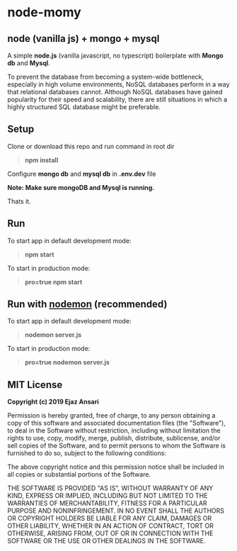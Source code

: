# node-momy 
## node (vanilla js) + mongo + mysql

A simple **node.js** (vanilla javascript, no typescript) boilerplate with **Mongo db** and **Mysql**.

To prevent the database from becoming a system-wide bottleneck, especially in high volume environments, NoSQL databases perform in a way that relational databases cannot.
Although NoSQL databases have gained popularity for their speed and scalability, there are still situations in which a highly structured SQL database might be preferable.

## Setup
Clone or download this repo and run command in root dir
> **npm install**

Configure **mongo db** and **mysql db** in **.env.dev** file

**Note: Make sure mongoDB and Mysql is running.**

Thats it.

##  Run
To start app in default development mode:
> **npm start** 

To start in production mode:
> **pro=true npm start**

##  Run with [nodemon](https://www.npmjs.com/package/nodemon) (recommended)
To start app in default development mode:
> **nodemon server.js** 

To start in production mode:
> **pro=true nodemon server.js**


##  MIT License

**Copyright (c) 2019 Ejaz Ansari**

Permission is hereby granted, free of charge, to any person obtaining a copy
of this software and associated documentation files (the "Software"), to deal
in the Software without restriction, including without limitation the rights
to use, copy, modify, merge, publish, distribute, sublicense, and/or sell
copies of the Software, and to permit persons to whom the Software is
furnished to do so, subject to the following conditions:

The above copyright notice and this permission notice shall be included in all
copies or substantial portions of the Software.

THE SOFTWARE IS PROVIDED "AS IS", WITHOUT WARRANTY OF ANY KIND, EXPRESS OR
IMPLIED, INCLUDING BUT NOT LIMITED TO THE WARRANTIES OF MERCHANTABILITY,
FITNESS FOR A PARTICULAR PURPOSE AND NONINFRINGEMENT. IN NO EVENT SHALL THE
AUTHORS OR COPYRIGHT HOLDERS BE LIABLE FOR ANY CLAIM, DAMAGES OR OTHER
LIABILITY, WHETHER IN AN ACTION OF CONTRACT, TORT OR OTHERWISE, ARISING FROM,
OUT OF OR IN CONNECTION WITH THE SOFTWARE OR THE USE OR OTHER DEALINGS IN THE
SOFTWARE.
